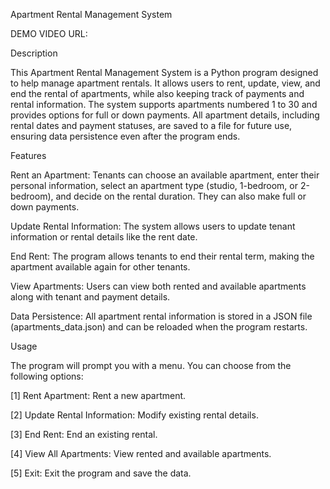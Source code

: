 Apartment Rental Management System

DEMO VIDEO URL:

Description

This Apartment Rental Management System is a Python program designed to help manage apartment rentals. It allows users to rent, update, view, and end the rental of apartments, while also keeping track of payments and rental information. The system supports apartments numbered 1 to 30 and provides options for full or down payments. All apartment details, including rental dates and payment statuses, are saved to a file for future use, ensuring data persistence even after the program ends.



Features

Rent an Apartment: Tenants can choose an available apartment, enter their personal information, select an apartment type (studio, 1-bedroom, or 2-bedroom), and decide on the rental duration. They can also make full or down payments.

Update Rental Information: The system allows users to update tenant information or rental details like the rent date.

End Rent: The program allows tenants to end their rental term, making the apartment available again for other tenants.

View Apartments: Users can view both rented and available apartments along with tenant and payment details.

Data Persistence: All apartment rental information is stored in a JSON file (apartments_data.json) and can be reloaded when the program restarts.



Usage

The program will prompt you with a menu. You can choose from the following options:

[1] Rent Apartment: Rent a new apartment.

[2] Update Rental Information: Modify existing rental details.

[3] End Rent: End an existing rental.

[4] View All Apartments: View rented and available apartments.

[5] Exit: Exit the program and save the data.
